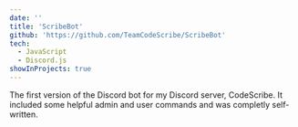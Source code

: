 ```yaml
---
date: ''
title: 'ScribeBot'
github: 'https://github.com/TeamCodeScribe/ScribeBot'
tech:
  - JavaScript
  - Discord.js
showInProjects: true
---
```


The first version of the Discord bot for my Discord server, CodeScribe. It included some helpful admin and user commands and was completly self-written.
